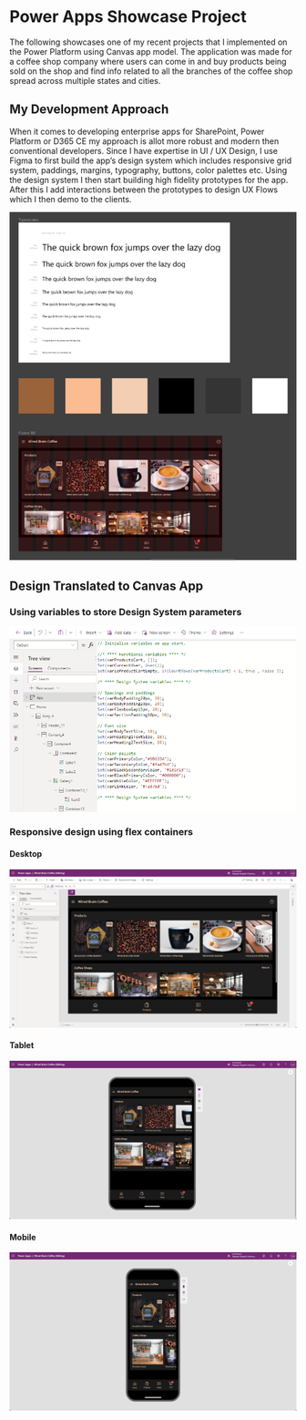 # Power Apps Showcase Project

The following showcases one of my recent projects that I implemented on the Power Platform using Canvas app model. The application was made for a coffee shop company where users can come in and buy products being sold on the shop and find info related to all the branches of the coffee shop spread across multiple states and cities.

## My Development Approach

When it comes to developing enterprise apps for SharePoint, Power Platform or D365 CE my approach is allot more robust and modern then conventional developers. Since I have expertise in UI / UX Design, I use Figma to first build the app’s design system which includes responsive grid system, paddings, margins, typography, buttons, color palettes etc. Using the design system I then start building high fidelity prototypes for the app. After this I add interactions between the prototypes to design UX Flows which I then demo to the clients.

![](media/c0ad1edb266a8df36cb329e024a70b2a.png)

## Design Translated to Canvas App

### Using variables to store Design System parameters

![](media/840019e63dca5d1b23afd4ec6db5c610.png)

### Responsive design using flex containers

#### Desktop

![](media/db5701f3ecb9041cc73d07a2712d33e2.png)

#### Tablet

![](media/69a7a4af6f3c30eb5bb785df64e75467.png)

#### Mobile

![](media/efbe786365c165f34d951e157255d6df.png)
